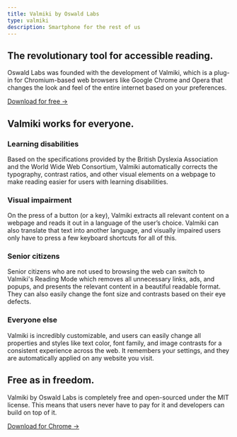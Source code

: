 ```yaml
---
title: Valmiki by Oswald Labs
type: valmiki
description: Smartphone for the rest of us
---
```


<section class="hero">
	<div class="container">
		<div class="row">
			<div class="col-md-6">
				<h1>The revolutionary tool for accessible reading.</h1>
				<p class="intro-para">Oswald Labs was founded with the development of Valmiki, which is a plug-in for Chromium-based web browsers like Google Chrome and Opera that changes the look and feel of the entire internet based on your preferences.</p>
				<div>
					<a href="https://chrome.google.com/webstore/detail/oswald/ibonfikdhfajjmcaoiecaoaomnngamfn?utm_source=oswald_labs&utm_medium=website&utm_campaign=external_link&utm_content=oswaldlabs.com" class="btn btn-success">Download for free &rarr;</a>
				</div>
			</div>
			<div class="col-md-6">
				<img class="hero-image" alt="" src="/images/mockups/valmiki.png">
			</div>
		</div>
	</div>
</section>
<section>
	<div class="container">
		<h2 class="text-center mb-5">Valmiki works for everyone.</h2>
		<div class="row">
			<div class="col-md-6 d-flex align-items-center mb-5">
				<div>
					<h3 class="subheading">Learning disabilities</h3>
					<p>Based on the specifications provided by the British Dyslexia Association and the World Wide Web Consortium, Valmiki automatically corrects the typography, contrast ratios, and other visual elements on a webpage to make reading easier for users with learning disabilities.</p>
				</div>
			</div>
			<div class="col-md-6 d-flex align-items-center mb-5">
				<div>
					<h3 class="subheading">Visual impairment</h3>
					<p>On the press of a button (or a key), Valmiki extracts all relevant content on a webpage and reads it out in a language of the user’s choice. Valmiki can also translate that text into another language, and visually impaired users only have to press a few keyboard shortcuts for all of this.</p>
				</div>
			</div>
			<div class="col-md-6 d-flex align-items-center mb-5">
				<div>
					<h3 class="subheading">Senior citizens</h3>
					<p>Senior citizens who are not used to browsing the web can switch to Valmiki's Reading Mode which removes all unnecessary links, ads, and popups, and presents the relevant content in a beautiful readable format. They can also easily change the font size and contrasts based on their eye defects.</p>
				</div>
			</div>
			<div class="col-md-6 d-flex align-items-center mb-5">
				<div>
					<h3 class="subheading">Everyone else</h3>
					<p>Valmiki is incredibly customizable, and users can easily change all properties and styles like text color, font family, and image contrasts for a consistent experience across the web. It remembers your settings, and they are automatically applied on any website you visit.</p>
				</div>
			</div>
		</div>
	</div>
</section>
<section class="text-center d-flex justify-content-center align-items-center bg">
	<div>
		<h2 class="display-4">Free as in freedom.</h2>
		<p class="mt-4 mb-4">Valmiki by Oswald Labs is completely free and open-sourced under the MIT license. This means that users never have to pay for it and developers can build on top of it.</p>
		<a class="btn btn-success btn-lg" href="https://chrome.google.com/webstore/detail/oswald/ibonfikdhfajjmcaoiecaoaomnngamfn">Download for Chrome &rarr;</a>
	</div>
</section>